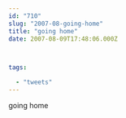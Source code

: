 ```yaml
---
id: "710"
slug: "2007-08-going-home"
title: "going home"
date: 2007-08-09T17:48:06.000Z



tags:

  - "tweets"
---
```

<div class="sqs-html-content">
  <p>going home</p>
</div>
